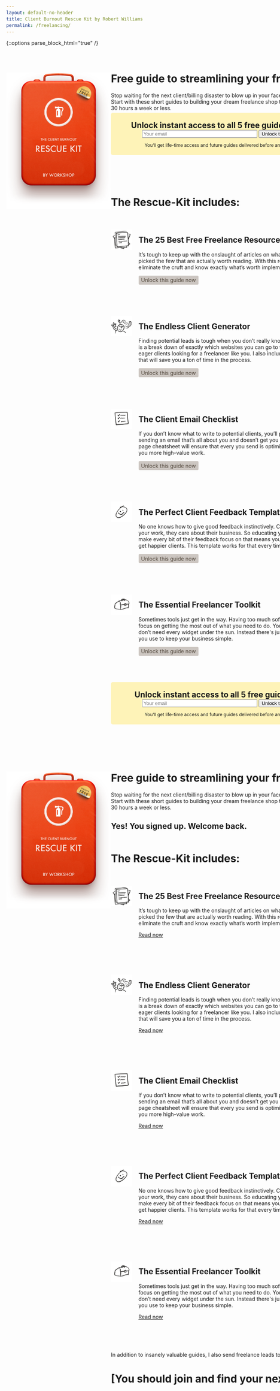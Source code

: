```yaml
---
layout: default-no-header
title: Client Burnout Rescue Kit by Robert Williams
permalink: /freelancing/
---
```

{::options parse_block_html="true" /}

<div style="width:1000px; margin: 0 auto ; display: table;">
<div class="funnel-tools-funnel" data-funnel="main" data-step="default">

<img src="/images/rescue-kit.png" style="width: 20em; margin-right: 0em; margin-bottom: 3em; display: table;" align="left">

<h1 style="margin-top: 2em;">Free guide to streamlining your freelance business.</h1>
Stop waiting for the next client/billing disaster to blow up in your face. Build the business you want now. Start with these short guides to building your dream freelance shop that delivers amazing value to clients on 30 hours a week or less.


<div style="width: 600px; text-align: center; background-color: #fef3b8; border-radius: 5px; padding: 1.5em 0 .5em; display: table; margin: .25em 0 5em;">

<h2 style="margin: 0;">Unlock instant access to all 5 free guides below:</h2>

<form action="https://www.getdrip.com/forms/6960242/submissions" method="post" target="_blank" data-drip-embedded-form="6960242" style="width: 100%;">
<input type="email" name="fields[email]" value="" placeholder="Your email" style="display: inline-block; width: 300px; margin: 0;"/>
<input type="submit" name="submit" value="Unlock the guides" style="display: inline-block; margin: 0;"/>
</form>

<p style="font-size: 12px;">You’ll get life-time access and future guides delivered before anyone else.</p>
</div>


</div>


<div class="story" style="display: table;">
	
# The Rescue-Kit includes:



<div style="display: table; margin: 3em 0 5em;">
<div style="display: inline-block; width: 4em;  margin-right: 1.25em;  vertical-align: top; padding: 1em 0 0 0;">
<img src="/images/resources.png" style="width: 4em;" align="left">
</div>


<div style="display: inline-block; width: 530px;">

## The 25 Best Free Freelance Resources of All Time
It’s tough to keep up with the onslaught of articles on what you should do. I’ve picked the few that are actually worth reading. With this report you can eliminate the cruft and know exactly what’s worth implementing.

<div style="background-color: #ccc6c1; color: #564c41; font-size: 14px; display: inline-block; border-radius: 3px; padding: .25em .5em;">
<p style="margin: 0;"><i class="fa fa-lock" style="margin: 0;"></i> Unlock this guide now</p>
</div>

</div>
</div>



<div style="display: table; margin: 3em 0 5em;">
<div style="display: inline-block; width: 4em;  margin-right: 1.25em;  vertical-align: top; padding: 1em 0 0 0;">
<img src="/images/endless.png" style="width: 4em;" align="left">
</div>


<div style="display: inline-block; width: 530px;">

## The Endless Client Generator
Finding potential leads is tough when you don’t really know where to start. This is a break down of exactly which websites you can go to to find hundreds of eager clients looking for a freelancer like you. I also include bonus downloads that will save you a ton of time in the process.

<div style="background-color: #ccc6c1; color: #564c41; font-size: 14px; display: inline-block; border-radius: 3px; padding: .25em .5em;">
<p style="margin: 0;"><i class="fa fa-lock" style="margin: 0;"></i> Unlock this guide now</p>
</div>

</div>
</div>


<div style="display: table; margin: 3em 0 5em;">
<div style="display: inline-block; width: 4em;  margin-right: 1.25em;  vertical-align: top; padding: 1em 0 0 0;">
<img src="/images/checklist.png" style="width: 4em;" align="left">
</div>


<div style="display: inline-block; width: 530px;">

## The Client Email Checklist
If you don’t know what to write to potential clients, you’ll probably end up sending an email that’s all about you and doesn’t get you a follow up. This 3-page cheatsheet will ensure that every you send is optimized and ready to win you more high-value work.

<div style="background-color: #ccc6c1; color: #564c41; font-size: 14px; display: inline-block; border-radius: 3px; padding: .25em .5em;">
<p style="margin: 0;"><i class="fa fa-lock" style="margin: 0;"></i> Unlock this guide now</p>
</div>

</div>
</div>



<div style="display: table; margin: 3em 0 5em;">
<div style="display: inline-block; width: 4em;  margin-right: 1.25em;  vertical-align: top; padding: 1em 0 0 0;">
<img src="/images/feedback.png" style="width: 4em;" align="left">
</div>


<div style="display: inline-block; width: 530px;">

## The Perfect Client Feedback Template
No one knows how to give good feedback instinctively. Client's don’t care about your work, they care about their business. So educating your client on how to make every bit of their feedback focus on that means you remain in control and get happier clients. This template works for that every time.
	
<div style="background-color: #ccc6c1; color: #564c41; font-size: 14px; display: inline-block; border-radius: 3px; padding: .25em .5em;">
<p style="margin: 0;"><i class="fa fa-lock" style="margin: 0;"></i> Unlock this guide now</p>
</div>

</div>
</div>




<div style="display: table; margin: 3em 0 5em;">
<div style="display: inline-block; width: 4em;  margin-right: 1.25em; vertical-align: top; padding: 1em 0 0 0;">
<img src="/images/tools.png" style="width: 4em;" align="left">
</div>


<div style="display: inline-block; width: 530px;">

## The Essential Freelancer Toolkit
Sometimes tools just get in the way. Having too much software makes it hard to focus on getting the most out of what you need to do. You’re a small team. You don’t need every widget under the sun. Instead there's just 3 tools I recommend you use to keep your business simple.

<div style="background-color: #ccc6c1; color: #564c41; font-size: 14px; display: inline-block; border-radius: 3px; padding: .25em .5em;">
<p style="margin: 0;"><i class="fa fa-lock" style="margin: 0;"></i> Unlock this guide now</p>
</div>

</div>
</div>

	


<div style="width: 600px; text-align: center; background-color: #fef3b8; border-radius: 5px; padding: 1.5em 0 .5em; display: table; margin: .25em 0 5em;">

<h2 style="margin: 0;">Unlock instant access to all 5 free guides now:</h2>

<form action="https://www.getdrip.com/forms/6960242/submissions" method="post" target="_blank" data-drip-embedded-form="6960242" style="width: 100%;">
<input type="email" name="fields[email]" value="" placeholder="Your email" style="display: inline-block; width: 300px; margin: 0;"/>
<input type="submit" name="submit" value="Unlock the guides" style="display: inline-block; margin: 0;"/>
</form>

<p style="font-size: 12px;">You’ll get life-time access and future guides delivered before anyone else.</p>
</div>	
	
</div>

<div class="funnel-tools-funnel" data-funnel="main" data-step="second">

<img src="/images/rescue-kit.png" style="width: 20em; margin-right: 0em; margin-bottom: 3em; display: table;" align="left">

<h1 style="margin-top: 2em;">Free guide to streamlining your freelance business.</h1>
Stop waiting for the next client/billing disaster to blow up in your face. Build the business you want now. Start with these short guides to building your dream freelance shop that delivers amazing value to clients on 30 hours a week or less.

<h2><i class="fa fa-key" style="color: #d5b462;"></i> Yes! You signed up. Welcome back.</h2>

</div>


<div class="story" style="display: table;">

# The Rescue-Kit includes:



<div style="display: table; margin: 3em 0 5em;">
<div style="display: inline-block; width: 4em;  margin-right: 1.25em;  vertical-align: top; padding: 1em 0 0 0;">
<img src="/images/resources.png" style="width: 4em;" align="left">
</div>


<div style="display: inline-block; width: 530px;">

## The 25 Best Free Freelance Resources of All Time
It’s tough to keep up with the onslaught of articles on what you should do. I’ve picked the few that are actually worth reading. With this report you can eliminate the cruft and know exactly what’s worth implementing.

<i class="fa fa-key" style="color: #d5b462;"></i> [Read now](/freelance-tools)

</div>
</div>



<div style="display: table; margin: 3em 0 5em;">
<div style="display: inline-block; width: 4em;  margin-right: 1.25em;  vertical-align: top; padding: 1em 0 0 0;">
<img src="/images/endless.png" style="width: 4em;" align="left">
</div>


<div style="display: inline-block; width: 530px;">

## The Endless Client Generator
Finding potential leads is tough when you don’t really know where to start. This is a break down of exactly which websites you can go to to find hundreds of eager clients looking for a freelancer like you. I also include bonus downloads that will save you a ton of time in the process.

<i class="fa fa-key" style="color: #d5b462;"></i> [Read now](/using-job-boards)

</div>
</div>


<div style="display: table; margin: 3em 0 5em;">
<div style="display: inline-block; width: 4em;  margin-right: 1.25em;  vertical-align: top; padding: 1em 0 0 0;">
<img src="/images/checklist.png" style="width: 4em;" align="left">
</div>


<div style="display: inline-block; width: 530px;">

## The Client Email Checklist
If you don’t know what to write to potential clients, you’ll probably end up sending an email that’s all about you and doesn’t get you a follow up. This 3-page cheatsheet will ensure that every you send is optimized and ready to win you more high-value work.

<i class="fa fa-key" style="color: #d5b462;"></i> [Read now](/cold-emails)

</div>
</div>



<div style="display: table; margin: 3em 0 5em;">
<div style="display: inline-block; width: 4em;  margin-right: 1.25em;  vertical-align: top; padding: 1em 0 0 0;">
<img src="/images/feedback.png" style="width: 4em;" align="left">
</div>


<div style="display: inline-block; width: 530px;">

## The Perfect Client Feedback Template
No one knows how to give good feedback instinctively. Client's don’t care about your work, they care about their business. So educating your client on how to make every bit of their feedback focus on that means you remain in control and get happier clients. This template works for that every time.

<i class="fa fa-key" style="color: #d5b462;"></i> [Read now](/feedback)

</div>
</div>




<div style="display: table; margin: 3em 0 5em;">
<div style="display: inline-block; width: 4em;  margin-right: 1.25em; vertical-align: top; padding: 1em 0 0 0;">
<img src="/images/tools.png" style="width: 4em;" align="left">
</div>


<div style="display: inline-block; width: 530px;">

## The Essential Freelancer Toolkit
Sometimes tools just get in the way. Having too much software makes it hard to focus on getting the most out of what you need to do. You’re a small team. You don’t need every widget under the sun. Instead there's just 3 tools I recommend you use to keep your business simple.

<i class="fa fa-key" style="color: #d5b462;"></i> [Read now](/tools)

</div>
</div>

In addition to insanely valuable guides, I also send freelance leads to a small group of top consultants...

<h1 style="margin-bottom: 5em;">[You should join and find your next client](/).</h1>

</div>
</div>
